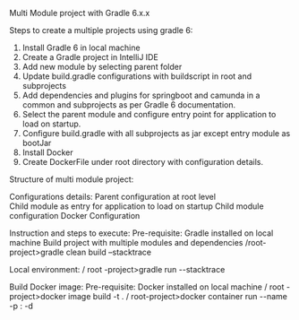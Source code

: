 Multi Module project with Gradle 6.x.x

Steps to create a multiple projects using gradle 6:
1)	Install Gradle 6 in local machine
2)	Create a Gradle project in IntelliJ IDE 
3)	Add new module by selecting parent folder
4)	Update build.gradle configurations with buildscript in root and subprojects
5)	Add dependencies and plugins for springboot and camunda in a common and subprojects as per Gradle 6 documentation.
6)	Select the parent module and configure entry point for application to load on startup.
7)	Configure build.gradle with all subprojects as jar except entry module as bootJar 
8)	Install Docker
9)	Create DockerFile under root directory with configuration details. 

Structure of multi module project: 
   
			 
       
 
        
Configurations details:
Parent configuration at root level   
Child module as entry for application to load on startup
Child module configuration
Docker Configuration
 
Instruction and steps to execute:
Pre-requisite: Gradle installed on local machine
Build project with multiple modules and dependencies
/root-project>gradle clean build –stacktrace

Local environment:
/ root -project>gradle run --stacktrace

Build Docker image:
Pre-requisite: Docker installed on local machine
/ root -project>docker image build -t <name of the image> .
/ root-project>docker container run --name <name> -p <local port>:<host port> -d <name of the image>

